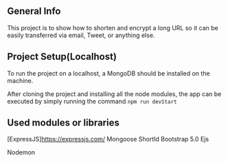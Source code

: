 ## General Info
This project is to show how to shorten and encrypt a long URL so it can be easily transferred via email, Tweet, or anything else.

## Project Setup(Localhost)
To run the project on a localhost, a MongoDB should be installed on the machine.

After cloning the project and installing all the node modules, the app can be executed by simply running the command `npm run devStart`

## Used modules or libraries

[ExpressJS]https://expressjs.com/
Mongoose
ShortId
Bootstrap 5.0
Ejs

Nodemon
